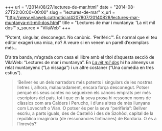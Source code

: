 +++
url = "/2014/08/27/lectures-de-mar.html"
date = "2014-08-27T22:00:00+00:00"
slug = "lectures-de-mar"
x_url = "http://www.vilaweb.cat/noticia/4207807/20140828/lectures-mar-muntanya-nit-mil-dos.html"
title = "Lectures de mar i muntanya: 'La nit mil dos'"
x_source = "VilaWeb"
+++

"Potent, singular, desconegut. No canònic. ‘Perifèric’". És normal que el teu editor exageri una mica, no? A veure si en venem un parell d’exemplars més…

D’altra banda, m’agrada com casa el llibre amb el títol d’aquesta secció de VilaWeb: “Lectures de mar i muntanya”. En [*La nit mil dos*](http://carlesbellver.net/llibres/lanitmildos) hi ha almenys un relat muntanyenc (“La nissaga”) i un altre costaner (“Una comèdia en tres estius”).

> ‘Bellver és un dels narradors més potents i singulars de les nostres lletres i, alhora, malauradament, encara força desconegut. Potser perquè els seus contes no segueixen els cànons emprats per més escriptors del país, tot i que en la seva prosa hi ressonen noms de clàssics com ara Calders i Perucho, i d’uns altres de més llunyans com Lovecraft o Vian. O potser és per la seva “perifèria”: Bellver escriu, a parts iguals, des de Castelló i des de Szohôd, capital de la república imaginària (de ressonàncies tintinaires) de Bordúria. O és a l’inrevés?’
